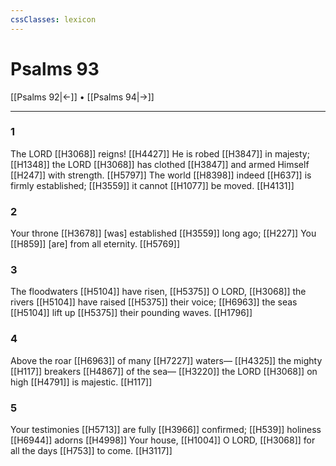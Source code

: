 ```yaml
---
cssClasses: lexicon
---
```


# Psalms 93

[[Psalms 92|←]] • [[Psalms 94|→]]

---

### 1
The LORD [[H3068]] reigns! [[H4427]] He is robed [[H3847]] in majesty; [[H1348]] the LORD [[H3068]] has clothed [[H3847]] and armed Himself [[H247]] with strength. [[H5797]] The world [[H8398]] indeed [[H637]] is firmly established; [[H3559]] it cannot [[H1077]] be moved. [[H4131]]

### 2
Your throne [[H3678]] [was] established [[H3559]] long ago; [[H227]] You [[H859]] [are] from all eternity. [[H5769]]

### 3
The floodwaters [[H5104]] have risen, [[H5375]] O LORD, [[H3068]] the rivers [[H5104]] have raised [[H5375]] their voice; [[H6963]] the seas [[H5104]] lift up [[H5375]] their pounding waves. [[H1796]]

### 4
Above the roar [[H6963]] of many [[H7227]] waters— [[H4325]] the mighty [[H117]] breakers [[H4867]] of the sea— [[H3220]] the LORD [[H3068]] on high [[H4791]] is majestic. [[H117]]

### 5
Your testimonies [[H5713]] are fully [[H3966]] confirmed; [[H539]] holiness [[H6944]] adorns [[H4998]] Your house, [[H1004]] O LORD, [[H3068]] for all the days [[H753]] to come. [[H3117]]

